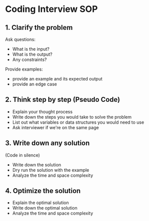 # Coding Interview SOP

## 1. Clarify the problem

Ask questions:
- What is the input?
- What is the output?
- Any constraints?

Provide examples:
- provide an example and its expected output
- provide an edge case

## 2. Think step by step (Pseudo Code)

- Explain your thought process
- Write down the steps you would take to solve the problem
- List out what variables or data structures you would need to use
- Ask interviewer if we're on the same page

## 3. Write down any solution

(Code in silence)
- Write down the solution
- Dry run the solution with the example
- Analyze the time and space complexity

## 4. Optimize the solution

- Explain the optimal solution
- Write down the optimal solution
- Analyze the time and space complexity

